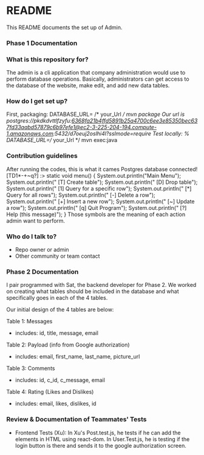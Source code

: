 # README #

This README documents the set up of Admin.

### Phase 1 Documentation ###

### What is this repository for? ###

The admin is a cli application that company administration would use to perform database operations.
Basically, administrators can get access to the database of the website, make edit, and add new data tables.

### How do I get set up? ###

First, packaging: DATABASE_URL= /* your_Url */  mvn package
Our url is postgres://pkdkdvttlfzyfu:6368fa21b4ffd5891b25a4700c6ee3e85350bec637fd33aabd57879c6b97efe1@ec2-3-225-204-194.compute-1.amazonaws.com:5432/d7oeuj2oslhi4l?sslmode=require
Test locally:
% DATABASE_URL=/* your_Url */ mvn exec:java
### Contribution guidelines ###
After running the codes, this is what it cames 
Postgres database connected!
[TD1*-+~q?] :> 
static void menu() {
        System.out.println("Main Menu");
        System.out.println("  [T] Create table");
        System.out.println("  [D] Drop table");
        System.out.println("  [1] Query for a specific row");
        System.out.println("  [*] Query for all rows");
        System.out.println("  [-] Delete a row");
        System.out.println("  [+] Insert a new row");
        System.out.println("  [~] Update a row");
        System.out.println("  [q] Quit Program");
        System.out.println("  [?] Help (this message)");
    }
    Those symbols are the meaning of each action admin want to perform.

### Who do I talk to? ###

* Repo owner or admin
* Other community or team contact

### Phase 2 Documentation ###

I pair programmed with Sat, the backend developer for Phase 2. We worked on creating what tables should be included in the database and what specifically goes in each of the 4 tables.

Our initial design of the 4 tables are below:

Table 1: Messages
- includes: id, title, message, email

Table 2: Payload (info from Google authorization)
- includes: email, first_name, last_name, picture_url

Table 3: Comments
- includes: id, c_id, c_message, email

Table 4: Rating (Likes and Dislikes)
- includes: email, likes, dislikes, id

### Review & Documentation of Teammates' Tests ###
* Frontend Tests (Xu):
In Xu's Post.test.js, he tests if he can add the elements in HTML using react-dom. In User.Test.js, he is testing if the login button is there and sends it to the google authorization screen.
